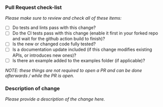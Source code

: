 ### Pull Request check-list

_Please make sure to review and check all of these items:_

- [ ] Do tests and lints pass with this change?
- [ ] Do the CI tests pass with this change (enable it first in your forked repo and wait for the github action build to finish)?
- [ ] Is the new or changed code fully tested?
- [ ] Is a documentation update included (if this change modifies existing APIs, or introduces new ones)?
- [ ] Is there an example added to the examples folder (if applicable)?

_NOTE: these things are not required to open a PR and can be done
afterwards / while the PR is open._

### Description of change

_Please provide a description of the change here._
